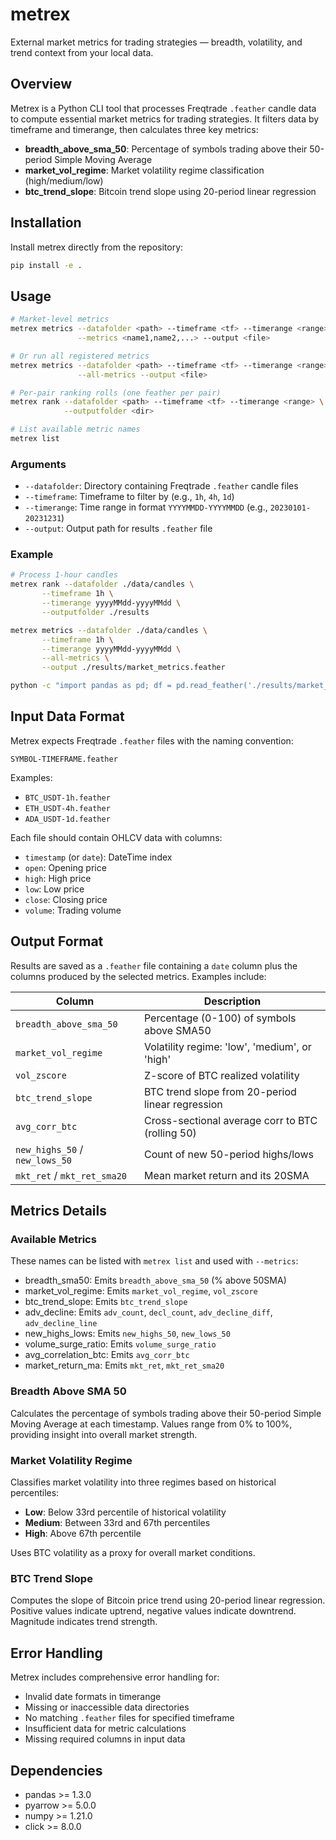 # metrex
External market metrics for trading strategies — breadth, volatility, and trend context from your local data.

## Overview

Metrex is a Python CLI tool that processes Freqtrade `.feather` candle data to compute essential market metrics for trading strategies. It filters data by timeframe and timerange, then calculates three key metrics:

- **breadth_above_sma_50**: Percentage of symbols trading above their 50-period Simple Moving Average
- **market_vol_regime**: Market volatility regime classification (high/medium/low)
- **btc_trend_slope**: Bitcoin trend slope using 20-period linear regression

## Installation

Install metrex directly from the repository:

```bash
pip install -e .
```

## Usage

```bash
# Market-level metrics
metrex metrics --datafolder <path> --timeframe <tf> --timerange <range> \
               --metrics <name1,name2,...> --output <file>

# Or run all registered metrics
metrex metrics --datafolder <path> --timeframe <tf> --timerange <range> \
               --all-metrics --output <file>

# Per-pair ranking rolls (one feather per pair)
metrex rank --datafolder <path> --timeframe <tf> --timerange <range> \
            --outputfolder <dir>

# List available metric names
metrex list
```

### Arguments

- `--datafolder`: Directory containing Freqtrade `.feather` candle files
- `--timeframe`: Timeframe to filter by (e.g., `1h`, `4h`, `1d`)
- `--timerange`: Time range in format `YYYYMMDD-YYYYMMDD` (e.g., `20230101-20231231`)
- `--output`: Output path for results `.feather` file

### Example

```bash
# Process 1-hour candles
metrex rank --datafolder ./data/candles \
       --timeframe 1h \
       --timerange yyyyMMdd-yyyyMMdd \
       --outputfolder ./results

metrex metrics --datafolder ./data/candles \
       --timeframe 1h \
       --timerange yyyyMMdd-yyyyMMdd \
       --all-metrics \
       --output ./results/market_metrics.feather

python -c "import pandas as pd; df = pd.read_feather('./results/market_metrics.feather'); df.to_csv('./results/market_metrics.csv', index=False)"
```

## Input Data Format

Metrex expects Freqtrade `.feather` files with the naming convention:
```
SYMBOL-TIMEFRAME.feather
```

Examples:
- `BTC_USDT-1h.feather`
- `ETH_USDT-4h.feather`
- `ADA_USDT-1d.feather`

Each file should contain OHLCV data with columns:
- `timestamp` (or `date`): DateTime index
- `open`: Opening price
- `high`: High price  
- `low`: Low price
- `close`: Closing price
- `volume`: Trading volume

## Output Format

Results are saved as a `.feather` file containing a `date` column plus the
columns produced by the selected metrics. Examples include:

| Column | Description |
|--------|-------------|
| `breadth_above_sma_50` | Percentage (0-100) of symbols above SMA50 |
| `market_vol_regime` | Volatility regime: 'low', 'medium', or 'high' |
| `vol_zscore` | Z-score of BTC realized volatility |
| `btc_trend_slope` | BTC trend slope from 20-period linear regression |
| `avg_corr_btc` | Cross-sectional average corr to BTC (rolling 50) |
| `new_highs_50` / `new_lows_50` | Count of new 50-period highs/lows |
| `mkt_ret` / `mkt_ret_sma20` | Mean market return and its 20SMA |

## Metrics Details

### Available Metrics

These names can be listed with `metrex list` and used with `--metrics`:

- breadth_sma50: Emits `breadth_above_sma_50` (% above 50SMA)
- market_vol_regime: Emits `market_vol_regime`, `vol_zscore`
- btc_trend_slope: Emits `btc_trend_slope`
- adv_decline: Emits `adv_count`, `decl_count`, `adv_decline_diff`, `adv_decline_line`
- new_highs_lows: Emits `new_highs_50`, `new_lows_50`
- volume_surge_ratio: Emits `volume_surge_ratio`
- avg_correlation_btc: Emits `avg_corr_btc`
- market_return_ma: Emits `mkt_ret`, `mkt_ret_sma20`

### Breadth Above SMA 50
Calculates the percentage of symbols trading above their 50-period Simple Moving Average at each timestamp. Values range from 0% to 100%, providing insight into overall market strength.

### Market Volatility Regime
Classifies market volatility into three regimes based on historical percentiles:
- **Low**: Below 33rd percentile of historical volatility
- **Medium**: Between 33rd and 67th percentiles  
- **High**: Above 67th percentile

Uses BTC volatility as a proxy for overall market conditions.

### BTC Trend Slope
Computes the slope of Bitcoin price trend using 20-period linear regression. Positive values indicate uptrend, negative values indicate downtrend. Magnitude indicates trend strength.

## Error Handling

Metrex includes comprehensive error handling for:
- Invalid date formats in timerange
- Missing or inaccessible data directories
- No matching `.feather` files for specified timeframe
- Insufficient data for metric calculations
- Missing required columns in input data

## Dependencies

- pandas >= 1.3.0
- pyarrow >= 5.0.0
- numpy >= 1.21.0
- click >= 8.0.0
